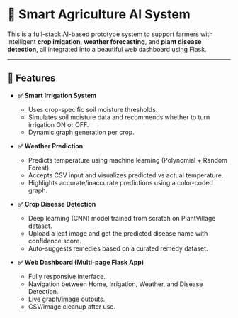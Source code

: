 # 🌾 Smart Agriculture AI System

This is a full-stack AI-based prototype system to support farmers with intelligent **crop irrigation**, **weather forecasting**, and **plant disease detection**, all integrated into a beautiful web dashboard using Flask.

---

## 🚀 Features

- **✅ Smart Irrigation System**
  - Uses crop-specific soil moisture thresholds.
  - Simulates soil moisture data and recommends whether to turn irrigation ON or OFF.
  - Dynamic graph generation per crop.

- **✅ Weather Prediction**
  - Predicts temperature using machine learning (Polynomial + Random Forest).
  - Accepts CSV input and visualizes predicted vs actual temperature.
  - Highlights accurate/inaccurate predictions using a color-coded graph.

- **✅ Crop Disease Detection**
  - Deep learning (CNN) model trained from scratch on PlantVillage dataset.
  - Upload a leaf image and get the predicted disease name with confidence score.
  - Auto-suggests remedies based on a curated remedy dataset.

- **✅ Web Dashboard (Multi-page Flask App)**
  - Fully responsive interface.
  - Navigation between Home, Irrigation, Weather, and Disease Detection.
  - Live graph/image outputs.
  - CSV/image cleanup after use.



